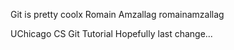 Git is pretty coolx
Romain Amzallag romainamzallag 

UChicago CS Git Tutorial
Hopefully last change...
